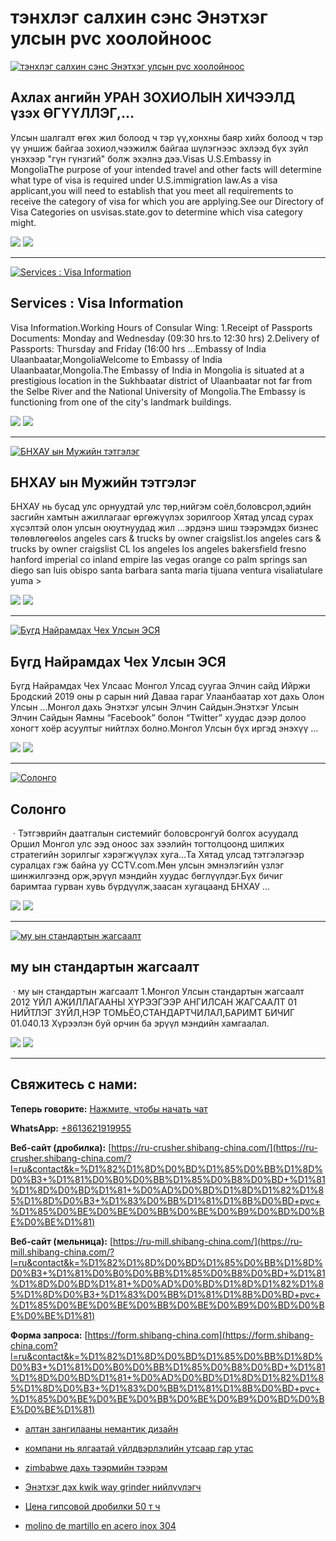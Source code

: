 # тэнхлэг салхин сэнс Энэтхэг улсын pvc хоолойноос

<a href="https://swt.shibang-china.com/?l=ru&img&k=%D1%82%D1%8D%D0%BD%D1%85%D0%BB%D1%8D%D0%B3+%D1%81%D0%B0%D0%BB%D1%85%D0%B8%D0%BD+%D1%81%D1%8D%D0%BD%D1%81+%D0%AD%D0%BD%D1%8D%D1%82%D1%85%D1%8D%D0%B3+%D1%83%D0%BB%D1%81%D1%8B%D0%BD+pvc+%D1%85%D0%BE%D0%BE%D0%BB%D0%BE%D0%B9%D0%BD%D0%BE%D0%BE%D1%81" target="_blank">![тэнхлэг салхин сэнс Энэтхэг улсын pvc хоолойноос](http://static.shibang-china.com/all-800x300/420.jpg)</a>

## Ахлах ангийн УРАН ЗОХИОЛЫН ХИЧЭЭЛД үзэх ӨГҮҮЛЛЭГ,…
Улсын шалгалт өгөх жил болоод ч тэр үү,хонхны баяр хийх болоод ч тэр үү уншиж байгаа зохиол,чээжилж байгаа шүлэгнээс эхлээд бүх зүйл үнэхээр &quot;гүн гүнзгий&quot; болж эхэлнэ дээ.Visas U.S.Embassy in MongoliaThe purpose of your intended travel and other facts will determine what type of visa is required under U.S.immigration law.As a visa applicant,you will need to establish that you meet all requirements to receive the category of visa for which you are applying.See our Directory of Visa Categories on usvisas.state.gov to determine which visa category might.


<a href="https://whatsapp.shibangsoft.com/WhatsApp.php" target="_blank" title="WhatsApp">![](http://static.shibang-china.com/icon/whatsapp.png)</a> <a href="https://swt.shibang-china.com/?l=ru&icon&k=%D1%82%D1%8D%D0%BD%D1%85%D0%BB%D1%8D%D0%B3+%D1%81%D0%B0%D0%BB%D1%85%D0%B8%D0%BD+%D1%81%D1%8D%D0%BD%D1%81+%D0%AD%D0%BD%D1%8D%D1%82%D1%85%D1%8D%D0%B3+%D1%83%D0%BB%D1%81%D1%8B%D0%BD+pvc+%D1%85%D0%BE%D0%BE%D0%BB%D0%BE%D0%B9%D0%BD%D0%BE%D0%BE%D1%81" target="_blank">![](http://static.shibang-china.com/icon/chat-ru.png)</a>

---

<a href="https://swt.shibang-china.com/?l=ru&img&k=%D1%82%D1%8D%D0%BD%D1%85%D0%BB%D1%8D%D0%B3+%D1%81%D0%B0%D0%BB%D1%85%D0%B8%D0%BD+%D1%81%D1%8D%D0%BD%D1%81+%D0%AD%D0%BD%D1%8D%D1%82%D1%85%D1%8D%D0%B3+%D1%83%D0%BB%D1%81%D1%8B%D0%BD+pvc+%D1%85%D0%BE%D0%BE%D0%BB%D0%BE%D0%B9%D0%BD%D0%BE%D0%BE%D1%81" target="_blank">![Services : Visa Information](http://static.shibang-china.com/all-800x300/1317.jpg)</a>

## Services : Visa Information
Visa Information.Working Hours of Consular Wing: 1.Receipt of Passports Documents: Monday and Wednesday (09:30 hrs.to 12:30 hrs) 2.Delivery of Passports: Thursday and Friday (16:00 hrs …Embassy of India Ulaanbaatar,MongoliaWelcome to Embassy of India Ulaanbaatar,Mongolia.The Embassy of India in Mongolia is situated at a prestigious location in the Sukhbaatar district of Ulaanbaatar not far from the Selbe River and the National University of Mongolia.The Embassy is functioning from one of the city's landmark buildings.


<a href="https://whatsapp.shibangsoft.com/WhatsApp.php" target="_blank" title="WhatsApp">![](http://static.shibang-china.com/icon/whatsapp.png)</a> <a href="https://swt.shibang-china.com/?l=ru&icon&k=%D1%82%D1%8D%D0%BD%D1%85%D0%BB%D1%8D%D0%B3+%D1%81%D0%B0%D0%BB%D1%85%D0%B8%D0%BD+%D1%81%D1%8D%D0%BD%D1%81+%D0%AD%D0%BD%D1%8D%D1%82%D1%85%D1%8D%D0%B3+%D1%83%D0%BB%D1%81%D1%8B%D0%BD+pvc+%D1%85%D0%BE%D0%BE%D0%BB%D0%BE%D0%B9%D0%BD%D0%BE%D0%BE%D1%81" target="_blank">![](http://static.shibang-china.com/icon/chat-ru.png)</a>

---

<a href="https://swt.shibang-china.com/?l=ru&img&k=%D1%82%D1%8D%D0%BD%D1%85%D0%BB%D1%8D%D0%B3+%D1%81%D0%B0%D0%BB%D1%85%D0%B8%D0%BD+%D1%81%D1%8D%D0%BD%D1%81+%D0%AD%D0%BD%D1%8D%D1%82%D1%85%D1%8D%D0%B3+%D1%83%D0%BB%D1%81%D1%8B%D0%BD+pvc+%D1%85%D0%BE%D0%BE%D0%BB%D0%BE%D0%B9%D0%BD%D0%BE%D0%BE%D1%81" target="_blank">![БНХАУ ын Мужийн тэтгэлэг](http://static.shibang-china.com/all-800x300/850.jpg)</a>

## БНХАУ ын Мужийн тэтгэлэг
БНХАУ нь бусад улс орнуудтай улс төр,нийгэм соёл,боловсрол,эдийн засгийн хамтын ажиллагааг өргөжүүлэх зорилгоор Хятад улсад сурах хүсэлтэй олон улсын оюутнуудад жил …эрдэнэ шиш тээрэмдэх бизнес төлөвлөгөөlos angeles cars &amp; trucks by owner craigslist.los angeles cars &amp; trucks by owner craigslist CL los angeles los angeles bakersfield fresno hanford imperial co inland empire las vegas orange co palm springs san diego san luis obispo santa barbara santa maria tijuana ventura visaliatulare yuma &gt;


<a href="https://whatsapp.shibangsoft.com/WhatsApp.php" target="_blank" title="WhatsApp">![](http://static.shibang-china.com/icon/whatsapp.png)</a> <a href="https://swt.shibang-china.com/?l=ru&icon&k=%D1%82%D1%8D%D0%BD%D1%85%D0%BB%D1%8D%D0%B3+%D1%81%D0%B0%D0%BB%D1%85%D0%B8%D0%BD+%D1%81%D1%8D%D0%BD%D1%81+%D0%AD%D0%BD%D1%8D%D1%82%D1%85%D1%8D%D0%B3+%D1%83%D0%BB%D1%81%D1%8B%D0%BD+pvc+%D1%85%D0%BE%D0%BE%D0%BB%D0%BE%D0%B9%D0%BD%D0%BE%D0%BE%D1%81" target="_blank">![](http://static.shibang-china.com/icon/chat-ru.png)</a>

---

<a href="https://swt.shibang-china.com/?l=ru&img&k=%D1%82%D1%8D%D0%BD%D1%85%D0%BB%D1%8D%D0%B3+%D1%81%D0%B0%D0%BB%D1%85%D0%B8%D0%BD+%D1%81%D1%8D%D0%BD%D1%81+%D0%AD%D0%BD%D1%8D%D1%82%D1%85%D1%8D%D0%B3+%D1%83%D0%BB%D1%81%D1%8B%D0%BD+pvc+%D1%85%D0%BE%D0%BE%D0%BB%D0%BE%D0%B9%D0%BD%D0%BE%D0%BE%D1%81" target="_blank">![Бүгд Найрамдах Чех Улсын ЭСЯ](http://static.shibang-china.com/all-800x300/462.jpg)</a>

## Бүгд Найрамдах Чех Улсын ЭСЯ
Бүгд Найрамдах Чех Улсаас Монгол Улсад суугаа Элчин сайд Ийржи Бродский 2019 оны р сарын ний Даваа гараг Улаанбаатар хот дахь Олон Улсын …Монгол дахь Энэтхэг улсын Элчин Сайдын.Энэтхэг Улсын Элчин Сайдын Яамны “Facebook” болон “Twitter” хуудас дээр долоо хоногт хоёр асуултыг нийтлэх болно.Монгол Улсын бүх иргэд энэхүү …


<a href="https://whatsapp.shibangsoft.com/WhatsApp.php" target="_blank" title="WhatsApp">![](http://static.shibang-china.com/icon/whatsapp.png)</a> <a href="https://swt.shibang-china.com/?l=ru&icon&k=%D1%82%D1%8D%D0%BD%D1%85%D0%BB%D1%8D%D0%B3+%D1%81%D0%B0%D0%BB%D1%85%D0%B8%D0%BD+%D1%81%D1%8D%D0%BD%D1%81+%D0%AD%D0%BD%D1%8D%D1%82%D1%85%D1%8D%D0%B3+%D1%83%D0%BB%D1%81%D1%8B%D0%BD+pvc+%D1%85%D0%BE%D0%BE%D0%BB%D0%BE%D0%B9%D0%BD%D0%BE%D0%BE%D1%81" target="_blank">![](http://static.shibang-china.com/icon/chat-ru.png)</a>

---

<a href="https://swt.shibang-china.com/?l=ru&img&k=%D1%82%D1%8D%D0%BD%D1%85%D0%BB%D1%8D%D0%B3+%D1%81%D0%B0%D0%BB%D1%85%D0%B8%D0%BD+%D1%81%D1%8D%D0%BD%D1%81+%D0%AD%D0%BD%D1%8D%D1%82%D1%85%D1%8D%D0%B3+%D1%83%D0%BB%D1%81%D1%8B%D0%BD+pvc+%D1%85%D0%BE%D0%BE%D0%BB%D0%BE%D0%B9%D0%BD%D0%BE%D0%BE%D1%81" target="_blank">![Солонго](http://static.shibang-china.com/all-800x300/1025.jpg)</a>

## Солонго
&nbsp;&#0183;&#32;Тэтгэврийн даатгалын системийг боловсронгуй болгох асуудалд Оршил Монгол улс ээд оноос зах зээлийн тогтолцоонд шилжих стратегийн зорилгыг хэрэгжүүлэх хуга…Та Хятад улсад тэтгэлэгээр суралцах гэж байна уу CCTV.com.Мөн улсын эмнэлэгийн үзлэг шинжилгээнд орж,эрүүл мэндийн хуудас бөглүүлдэг.Бүх бичиг баримтаа гурван хувь бүрдүүлж,заасан хугацаанд БНХАУ …


<a href="https://whatsapp.shibangsoft.com/WhatsApp.php" target="_blank" title="WhatsApp">![](http://static.shibang-china.com/icon/whatsapp.png)</a> <a href="https://swt.shibang-china.com/?l=ru&icon&k=%D1%82%D1%8D%D0%BD%D1%85%D0%BB%D1%8D%D0%B3+%D1%81%D0%B0%D0%BB%D1%85%D0%B8%D0%BD+%D1%81%D1%8D%D0%BD%D1%81+%D0%AD%D0%BD%D1%8D%D1%82%D1%85%D1%8D%D0%B3+%D1%83%D0%BB%D1%81%D1%8B%D0%BD+pvc+%D1%85%D0%BE%D0%BE%D0%BB%D0%BE%D0%B9%D0%BD%D0%BE%D0%BE%D1%81" target="_blank">![](http://static.shibang-china.com/icon/chat-ru.png)</a>

---

<a href="https://swt.shibang-china.com/?l=ru&img&k=%D1%82%D1%8D%D0%BD%D1%85%D0%BB%D1%8D%D0%B3+%D1%81%D0%B0%D0%BB%D1%85%D0%B8%D0%BD+%D1%81%D1%8D%D0%BD%D1%81+%D0%AD%D0%BD%D1%8D%D1%82%D1%85%D1%8D%D0%B3+%D1%83%D0%BB%D1%81%D1%8B%D0%BD+pvc+%D1%85%D0%BE%D0%BE%D0%BB%D0%BE%D0%B9%D0%BD%D0%BE%D0%BE%D1%81" target="_blank">![му ын стандартын жагсаалт](http://static.shibang-china.com/all-800x300/1031.jpg)</a>

## му ын стандартын жагсаалт
&nbsp;&#0183;&#32;му ын стандартын жагсаалт 1.Монгол Улсын стандартын жагсаалт 2012 ҮЙЛ АЖИЛЛАГААНЫ ХҮРЭЭГЭЭР АНГИЛСАН ЖАГСААЛТ 01 НИЙТЛЭГ ЗҮЙЛ,НЭР ТОМЬЁО,СТАНДАРТЧИЛАЛ,БАРИМТ БИЧИГ 01.040.13 Хүрээлэн буй орчин ба эрүүл мэндийн хамгаалал.

<a href="https://whatsapp.shibangsoft.com/WhatsApp.php" target="_blank" title="WhatsApp">![](http://static.shibang-china.com/icon/whatsapp.png)</a> <a href="https://swt.shibang-china.com/?l=ru&icon&k=%D1%82%D1%8D%D0%BD%D1%85%D0%BB%D1%8D%D0%B3+%D1%81%D0%B0%D0%BB%D1%85%D0%B8%D0%BD+%D1%81%D1%8D%D0%BD%D1%81+%D0%AD%D0%BD%D1%8D%D1%82%D1%85%D1%8D%D0%B3+%D1%83%D0%BB%D1%81%D1%8B%D0%BD+pvc+%D1%85%D0%BE%D0%BE%D0%BB%D0%BE%D0%B9%D0%BD%D0%BE%D0%BE%D1%81" target="_blank">![](http://static.shibang-china.com/icon/chat-ru.png)</a>

---
## Свяжитесь с нами:

**Теперь говорите:** [Нажмите, чтобы начать чат](https://swt.shibang-china.com?l=ru&contact&k=%D1%82%D1%8D%D0%BD%D1%85%D0%BB%D1%8D%D0%B3+%D1%81%D0%B0%D0%BB%D1%85%D0%B8%D0%BD+%D1%81%D1%8D%D0%BD%D1%81+%D0%AD%D0%BD%D1%8D%D1%82%D1%85%D1%8D%D0%B3+%D1%83%D0%BB%D1%81%D1%8B%D0%BD+pvc+%D1%85%D0%BE%D0%BE%D0%BB%D0%BE%D0%B9%D0%BD%D0%BE%D0%BE%D1%81)

**WhatsApp:**  [+8613621919955](https://whatsapp.shibangsoft.com/WhatsApp.php)

**Веб-сайт (дробилка):** [https://ru-crusher.shibang-china.com/](https://ru-crusher.shibang-china.com/?l=ru&contact&k=%D1%82%D1%8D%D0%BD%D1%85%D0%BB%D1%8D%D0%B3+%D1%81%D0%B0%D0%BB%D1%85%D0%B8%D0%BD+%D1%81%D1%8D%D0%BD%D1%81+%D0%AD%D0%BD%D1%8D%D1%82%D1%85%D1%8D%D0%B3+%D1%83%D0%BB%D1%81%D1%8B%D0%BD+pvc+%D1%85%D0%BE%D0%BE%D0%BB%D0%BE%D0%B9%D0%BD%D0%BE%D0%BE%D1%81)

**Веб-сайт (мельница):** [https://ru-mill.shibang-china.com/](https://ru-mill.shibang-china.com/?l=ru&contact&k=%D1%82%D1%8D%D0%BD%D1%85%D0%BB%D1%8D%D0%B3+%D1%81%D0%B0%D0%BB%D1%85%D0%B8%D0%BD+%D1%81%D1%8D%D0%BD%D1%81+%D0%AD%D0%BD%D1%8D%D1%82%D1%85%D1%8D%D0%B3+%D1%83%D0%BB%D1%81%D1%8B%D0%BD+pvc+%D1%85%D0%BE%D0%BE%D0%BB%D0%BE%D0%B9%D0%BD%D0%BE%D0%BE%D1%81)

**Форма запроса:** [https://form.shibang-china.com](https://form.shibang-china.com?l=ru&contact&k=%D1%82%D1%8D%D0%BD%D1%85%D0%BB%D1%8D%D0%B3+%D1%81%D0%B0%D0%BB%D1%85%D0%B8%D0%BD+%D1%81%D1%8D%D0%BD%D1%81+%D0%AD%D0%BD%D1%8D%D1%82%D1%85%D1%8D%D0%B3+%D1%83%D0%BB%D1%81%D1%8B%D0%BD+pvc+%D1%85%D0%BE%D0%BE%D0%BB%D0%BE%D0%B9%D0%BD%D0%BE%D0%BE%D1%81)

* [алтан зангилааны немантик дизайн](../127/%D0%B0%D0%BB%D1%82%D0%B0%D0%BD%20%D0%B7%D0%B0%D0%BD%D0%B3%D0%B8%D0%BB%D0%B0%D0%B0%D0%BD%D1%8B%20%D0%BD%D0%B5%D0%BC%D0%B0%D0%BD%D1%82%D0%B8%D0%BA%20%D0%B4%D0%B8%D0%B7%D0%B0%D0%B9%D0%BD.md)

* [компани нь ялгаатай үйлдвэрлэлийн утсаар гар утас](../129/%D0%BA%D0%BE%D0%BC%D0%BF%D0%B0%D0%BD%D0%B8%20%D0%BD%D1%8C%20%D1%8F%D0%BB%D0%B3%D0%B0%D0%B0%D1%82%D0%B0%D0%B9%20%D2%AF%D0%B9%D0%BB%D0%B4%D0%B2%D1%8D%D1%80%D0%BB%D1%8D%D0%BB%D0%B8%D0%B9%D0%BD%20%D1%83%D1%82%D1%81%D0%B0%D0%B0%D1%80%20%D0%B3%D0%B0%D1%80%20%D1%83%D1%82%D0%B0%D1%81.md)

* [zimbabwe дахь тээрмийн тээрэм](../129/zimbabwe%20%D0%B4%D0%B0%D1%85%D1%8C%20%D1%82%D1%8D%D1%8D%D1%80%D0%BC%D0%B8%D0%B9%D0%BD%20%D1%82%D1%8D%D1%8D%D1%80%D1%8D%D0%BC.md)

* [Энэтхэг дэх kwik way grinder нийлүүлэгч](../128/%D0%AD%D0%BD%D1%8D%D1%82%D1%85%D1%8D%D0%B3%20%D0%B4%D1%8D%D1%85%20kwik%20way%20grinder%20%D0%BD%D0%B8%D0%B9%D0%BB%D2%AF%D2%AF%D0%BB%D1%8D%D0%B3%D1%87.md)

* [Цена гипсовой дробилки 50 т  ч](../126/%D0%A6%D0%B5%D0%BD%D0%B0%20%D0%B3%D0%B8%D0%BF%D1%81%D0%BE%D0%B2%D0%BE%D0%B9%20%D0%B4%D1%80%D0%BE%D0%B1%D0%B8%D0%BB%D0%BA%D0%B8%2050%20%D1%82%20%20%D1%87.md)

* [molino de martillo en acero inox 304](../127/molino%20de%20martillo%20en%20acero%20inox%20304.md)